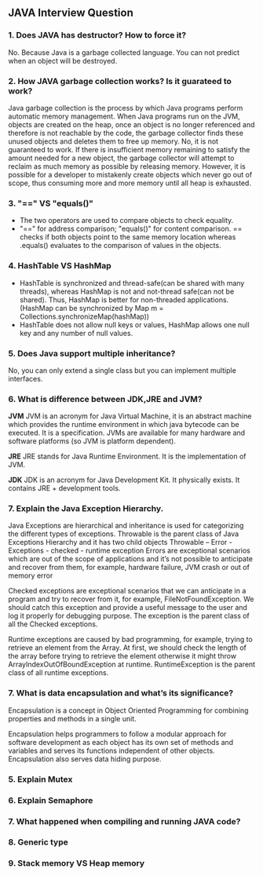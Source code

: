 ## JAVA Interview Question

### 1. Does JAVA has destructor? How to force it?
No. Because Java is a garbage collected language. You can not predict when an object will be destroyed. 

### 2. How JAVA garbage collection works? Is it guarateed to work?
Java garbage collection is the process by which Java programs perform automatic memory management. When Java programs run on the JVM, objects are created on the heap, once an object is no longer referenced and therefore is not reachable by the code, the garbage collector finds these unused objects and deletes them to free up memory.
No, it is not guaranteed to work. If there is insufficient memory remaining to satisfy the amount needed for a new object, the garbage collector will attempt to reclaim as much memory as possible by releasing memory. However, it is possible for a developer to mistakenly create objects which never go out of scope, thus consuming more and more memory until all heap is exhausted.

### 3. "==" VS "equals()"
- The two operators are used to compare objects to check equality.
- "==" for address comparison; "equals()" for content comparison. == checks if both objects point to the same memory location whereas .equals() evaluates to the comparison of values in the objects.

### 4. HashTable VS HashMap
- HashTable is synchronized and thread-safe(can be shared with many threads), whereas HashMap is not and not-thread safe(can not be shared). Thus, HashMap is better for non-threaded applications.(HashMap can be synchronized by Map m = Collections.synchronizeMap(hashMap))
- HashTable does not allow null keys or values, HashMap allows one null key and any number of null values.

### 5. Does Java support multiple inheritance?
No, you can only extend a single class but you can implement multiple interfaces.

### 6. What is difference between JDK,JRE and JVM?
**JVM** JVM is an acronym for Java Virtual Machine, it is an abstract machine which provides the runtime environment in which java bytecode can be executed. It is a specification. JVMs are available for many hardware and software platforms (so JVM is platform dependent).

**JRE** JRE stands for Java Runtime Environment. It is the implementation of JVM.

**JDK** JDK is an acronym for Java Development Kit. It physically exists. It contains JRE + development tools.

### 7. Explain the Java Exception Hierarchy.
Java Exceptions are hierarchical and inheritance is used for categorizing the different types of exceptions. Throwable is the parent class of Java Exceptions Hierarchy and it has two child objects Throwable – Error
		  - Exceptions - checked
		  			   - runtime exception
Errors are exceptional scenarios which are out of the scope of applications and it’s not possible to anticipate and recover from them, for example, hardware failure, JVM crash or out of memory error

Checked exceptions are exceptional scenarios that we can anticipate in a program and try to recover from it, for example, FileNotFoundException. We should catch this exception and provide a useful message to the user and log it properly for debugging purpose. The exception is the parent class of all the Checked exceptions.

Runtime exceptions are caused by bad programming, for example, trying to retrieve an element from the Array. At first, we should check the length of the array before trying to retrieve the element otherwise it might throw ArrayIndexOutOfBoundException at runtime. RuntimeException is the parent class of all runtime exceptions.

### 7. What is data encapsulation and what’s its significance?

Encapsulation is a concept in Object Oriented Programming for combining properties and methods in a single unit.

Encapsulation helps programmers to follow a modular approach for software development as each object has its own set of methods and variables and serves its functions independent of other objects. Encapsulation also serves data hiding purpose.

### 5. Explain Mutex
### 6. Explain Semaphore
### 7. What happened when compiling and running JAVA code?
### 8. Generic type
### 9. Stack memory VS Heap memory
